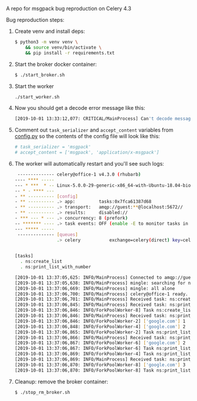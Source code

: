 A repo for msgpack bug reproduction on Celery 4.3

Bug reproduction steps:

1. Create venv and install deps:
    ```bash
    $ python3 -m venv venv \
        && source venv/bin/activate \
        && pip install -r requirements.txt
    ```

2. Start the broker docker container:

    ```bash
    $ ./start_broker.sh
    ```

3. Start the worker

    ```bash
   ./start_worker.sh
    ```

4. Now you should get a decode error message like this:

    ```bash
   [2019-10-01 13:33:12,077: CRITICAL/MainProcess] Can't decode message body: DecodeError(ExtraData([[], {}, ...
   ```

5. Comment out `task_serializer` and `accept_content` variables from [config.py](./config.py) so the contents
of the config file will look like this:

    ```python
    # task_serializer = 'msgpack'
    # accept_content = ['msgpack', 'application/x-msgpack']
    ```

6. The worker will automatically restart and you'll see such logs:

    ```bash
     -------------- celery@office-1 v4.3.0 (rhubarb)
    ---- **** ----- 
    --- * ***  * -- Linux-5.0.0-29-generic-x86_64-with-Ubuntu-18.04-bionic 2019-10-01 13:37:05
    -- * - **** --- 
    - ** ---------- [config]
    - ** ---------- .> app:         tasks:0x7fca61387d68
    - ** ---------- .> transport:   amqp://guest:**@localhost:5672//
    - ** ---------- .> results:     disabled://
    - *** --- * --- .> concurrency: 8 (prefork)
    -- ******* ---- .> task events: OFF (enable -E to monitor tasks in this worker)
    --- ***** ----- 
     -------------- [queues]
                    .> celery           exchange=celery(direct) key=celery
                    
    
    [tasks]
      . ns:create_list
      . ns:print_list_with_number
    
    [2019-10-01 13:37:05,625: INFO/MainProcess] Connected to amqp://guest:**@127.0.0.1:5672//
    [2019-10-01 13:37:05,638: INFO/MainProcess] mingle: searching for neighbors
    [2019-10-01 13:37:06,669: INFO/MainProcess] mingle: all alone
    [2019-10-01 13:37:06,700: INFO/MainProcess] celery@office-1 ready.
    [2019-10-01 13:37:06,701: INFO/MainProcess] Received task: ns:create_list[987a2638-c9fe-43d3-826c-d87f321b463f]  
    [2019-10-01 13:37:06,845: INFO/MainProcess] Received task: ns:print_list_with_number[bc5eddec-1263-4551-bdbb-050667eefc82]  
    [2019-10-01 13:37:06,846: INFO/ForkPoolWorker-8] Task ns:create_list[987a2638-c9fe-43d3-826c-d87f321b463f] succeeded in 0.03962553100063815s: ['google.com']
    [2019-10-01 13:37:06,846: INFO/MainProcess] Received task: ns:print_list_with_number[6c0d7a3c-bbff-4ecb-8d68-ee2a576f1086]  
    [2019-10-01 13:37:06,846: INFO/ForkPoolWorker-2] ['google.com'] 1
    [2019-10-01 13:37:06,848: INFO/ForkPoolWorker-4] ['google.com'] 2
    [2019-10-01 13:37:06,865: INFO/ForkPoolWorker-2] Task ns:print_list_with_number[bc5eddec-1263-4551-bdbb-050667eefc82] succeeded in 0.01884706000055303s: ['google.com']
    [2019-10-01 13:37:06,866: INFO/MainProcess] Received task: ns:print_list_with_number[74969f15-6306-40d4-9e55-1cef594354d5]  
    [2019-10-01 13:37:06,867: INFO/ForkPoolWorker-6] ['google.com'] 2
    [2019-10-01 13:37:06,867: INFO/ForkPoolWorker-6] Task ns:print_list_with_number[74969f15-6306-40d4-9e55-1cef594354d5] succeeded in 0.0006498500006273389s: ['google.com']
    [2019-10-01 13:37:06,869: INFO/ForkPoolWorker-4] Task ns:print_list_with_number[6c0d7a3c-bbff-4ecb-8d68-ee2a576f1086] succeeded in 0.021286719998897752s: ['google.com']
    [2019-10-01 13:37:06,869: INFO/MainProcess] Received task: ns:print_list_with_number[04147cd4-1b2a-4143-98f8-02749dbbaa2b]  
    [2019-10-01 13:37:06,870: INFO/ForkPoolWorker-8] ['google.com'] 3
    [2019-10-01 13:37:06,870: INFO/ForkPoolWorker-8] Task ns:print_list_with_number[04147cd4-1b2a-4143-98f8-02749dbbaa2b] succeeded in 0.00020611299987649545s: ['google.com']
   ```

6.  Cleanup: remove the broker container:

    ```bash
    $ ./stop_rm_broker.sh 
    ```
